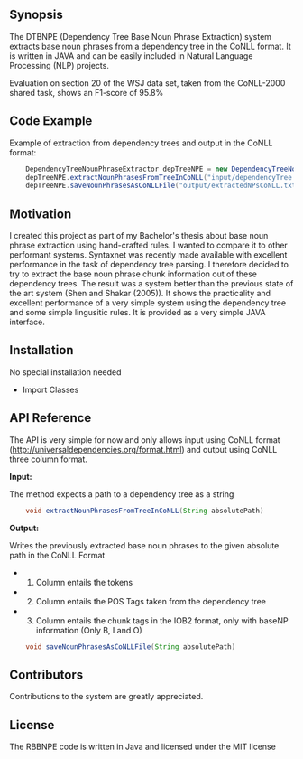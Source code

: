 ## Synopsis

The DTBNPE (Dependency Tree Base Noun Phrase Extraction) system extracts base noun phrases from a dependency tree in the CoNLL format.
It is written in JAVA and can be easily included in Natural Language Processing (NLP) projects.

Evaluation on section 20 of the WSJ data set, taken from the CoNLL-2000 shared task, shows an F1-score of 95.8%

## Code Example

Example of extraction from dependency trees and output in the CoNLL format:

```java
    DependencyTreeNounPhraseExtractor depTreeNPE = new DependencyTreeNounPhraseExtractor();
    depTreeNPE.extractNounPhrasesFromTreeInCoNLL("input/dependencyTree.txt");
    depTreeNPE.saveNounPhrasesAsCoNLLFile("output/extractedNPsCoNLL.txt");
```

## Motivation
I created this project as part of my Bachelor's thesis about base noun phrase extraction using hand-crafted rules. I wanted to compare it to other performant systems. Syntaxnet was recently made available with excellent performance in the task of dependency tree parsing. I therefore decided to try to extract the base noun phrase chunk information out of these dependency trees. The result was a system better than the previous state of the art system (Shen and Shakar (2005)).
It shows the practicality and excellent performance of a very simple system using the dependency tree and some simple lingusitic rules. It is provided as a very simple JAVA interface.


## Installation
No special installation needed

- Import Classes

## API Reference

The API is very simple for now and only allows input using CoNLL format (http://universaldependencies.org/format.html) and output using CoNLL three column format.



**Input:**

The method expects a path to a dependency tree as a string
```java
    void extractNounPhrasesFromTreeInCoNLL(String absolutePath)
```

**Output:**

Writes the previously extracted base noun phrases to the given absolute path in the CoNLL Format
- 1. Column entails the tokens
- 2. Column entails the POS Tags taken from the dependency tree
- 3. Column entails the chunk tags in the IOB2 format, only with baseNP information (Only B, I and O)

```java
    void saveNounPhrasesAsCoNLLFile(String absolutePath)
```
## Contributors

Contributions to the system are greatly appreciated.

## License

The RBBNPE code is written in Java and licensed under the MIT license
